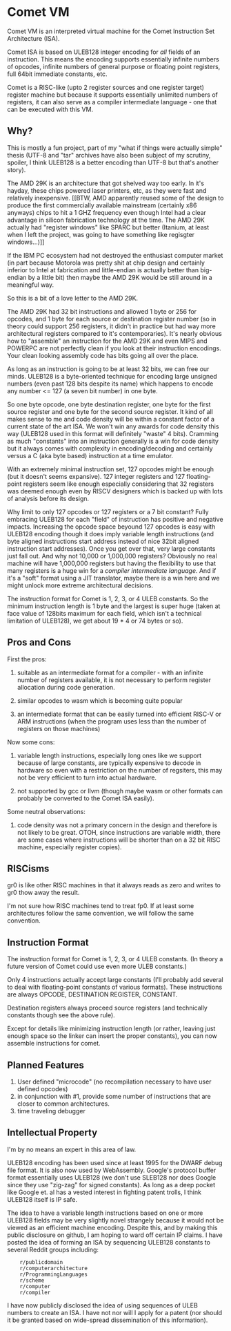 # Comet VM

Comet VM is an interpreted virtual machine for the Comet Instruction
Set Architecture (ISA).

Comet ISA is based on ULEB128 integer encoding for *all* fields of an
instruction. This means the encoding supports essentially infinite
numbers of opcodes, infinite numbers of general purpose or floating
point registers, full 64bit immediate constants, etc.

Comet is a RISC-like (upto 2 register sources and one register target)
register machine but because it supports essentially unlimited numbers
of registers, it can also serve as a compiler intermediate language -
one that can be executed with this VM.

## Why?

This is mostly a fun project, part of my "what if things were actually
simple" thesis (UTF-8 and "tar" archives have also been subject of my
scrutiny, spoiler, I think ULEB128 is a better encoding than UTF-8 but
that's another story).

The AMD 29K is an architecture that got shelved way too early. In
it's hayday, these chips powered laser printers, etc, as they were
fast and relatively inexpensive. [[BTW, AMD apparently reused some of
the design to produce the first commercially available mainstream
(certainly x86 anyways) chips to hit a 1 GHZ frequency even though
Intel had a clear advantage in silicon fabrication technology at the
time. The AMD 29K actually had "register windows" like SPARC but
better (Itanium, at least when I left the project, was going to have
something like regisgter windows...)]]

If the IBM PC ecosystem had not destroyed the enthusiast computer
market (in part because Motorola was pretty shit at chip design and
certainly inferior to Intel at fabrication and little-endian is
actually better than big-endian by a little bit) then maybe the AMD
29K would be still around in a meaningful way.

So this is a bit of a love letter to the AMD 29K.

The AMD 29K had 32 bit instructions and allowed 1 byte or 256 for
opcodes, and 1 byte for each source or destination register number (so
in theory could support 256 registers, it didn't in practice but had
way more architectural registers compared to it's
contemporaries). It's nearly obvious how to "assemble" an instruction
for the AMD 29K and even MIPS and POWERPC are not perfectly clean if
you look at their instruction encodings. Your clean looking assembly
code has bits going all over the place.

As long as an instruction is going to be at least 32 bits, we can free
our minds. ULEB128 is a byte-oriented technique for encoding large
unsigned numbers (even past 128 bits despite its name) which happens
to encode any number <= 127 (a seven bit number) in one byte.

So one byte opcode, one byte destination register, one byte for the
first source register and one byte for the second source register. It
kind of all makes sense to me and code density will be within a
constant factor of a current state of the art ISA. We won't win any
awards for code density this way (ULEB128 used in this format will
definitely "waste" 4 bits). Cramming as much "constants" into an
instruction generally is a win for code density but it always comes
with complexity in encoding/decoding and certainly versus a C (aka
byte based) instruction at a time emulator.

With an extremely minimal instruction set, 127 opcodes might be enough
(but it doesn't seems expansive). 127 integer registers and 127
floating-point registers seem like enough especially considering that
32 registers was deemed enough even by RISCV designers which is backed
up with lots of analysis before its design.

Why limit to only 127 opcodes or 127 registers or a 7 bit constant?
Fully embracing ULEB128 for each "field" of instruction has positive
and negative impacts. Increasing the opcode space beyound 127 opcodes
is easy with ULEB128 encoding though it does imply variable length
instructions (and byte aligned instructions start address instead of
nice 32bit aligned instruction start addresses). Once you get over
that, very large constants just fall out. And why not 10,000 or
1,000,000 registers?  Obviously no real machine will have 1,000,000
registers but having the flexibility to use that many registers is a
huge win for a *compiler intermediate language*. And if it's a "soft"
format using a JIT translator, maybe there is a win here and we might
unlock more extreme architectural decisions.

The instruction format for Comet is 1, 2, 3, or 4 ULEB constants. So
the minimum instruction length is 1 byte and the largest is super huge
(taken at face value of 128bits maximum for each field, which isn't a
technical limitation of ULEB128), we get about 19 * 4 or 74 bytes or
so).

## Pros and Cons

First the pros:

1) suitable as an intermediate format for a compiler - with an
infinite number of registers available, it is not necessary to perform
register allocation during code generation.

2) similar opcodes to wasm which is becoming quite popular

3) an intermediate format that can be easily turned into efficient
RISC-V or ARM instructions (when the program uses less than the number
of registers on those machines)

Now some cons:

1) variable length instructions, especially long ones like we support
because of large constants, are typically expensive to decode in
hardware so even with a restriction on the number of regsiters, this
may not be very efficient to turn into actual hardware.

2) not supported by gcc or llvm (though maybe wasm or other formats
can probably be converted to the Comet ISA easily).

Some neutral observations:

1) code density was not a primary concern in the design and therefore
is not likely to be great. OTOH, since instructions are variable
width, there are some cases where instructions will be shorter than on
a 32 bit RISC machine, especially register copies).

## RISCisms

gr0 is like other RISC machines in that it always reads as zero and
writes to gr0 thow away the result.

I'm not sure how RISC machines tend to treat fp0. If at least some
architectures follow the same convention, we will follow the same
convention.

## Instruction Format

The instruction format for Comet is 1, 2, 3, or 4 ULEB constants. (In
theory a future version of Comet could use even more ULEB constants.)

Only 4 instructions actually accept large constants (I'll probably add
several to deal with floating-point constants of various
formats). These instructions are always OPCODE, DESTINATION REGISTER,
CONSTANT.

Destination registers always proceed source registers (and technically
constants though see the above rule).

Except for details like minimizing instruction length (or rather,
leaving just enough space so the linker can insert the proper
constants), you can now assemble instructions for comet.

## Planned Features

1) User defined "microcode" (no recompilation necessary to have user
   defined opcodes)
2) in conjunction with #1, provide some number of instructions that
   are closer to common architectures.
3) time traveling debugger

## Intellectual Property

I'm by no means an expert in this area of law.

ULEB128 encoding has been used since at least 1995 for the DWARF debug
file format. It is also now used by WebAssembly. Google's protocol
buffer format essentially uses ULEB128 (we don't use SLEB128 nor does
Google since they use "zig-zag" for signed constants). As long as a
deep pocket like Google et. al has a vested interest in fighting
patent trolls, I think ULEB128 itself is IP safe.

The idea to have a variable length instructions based on one or more
ULEB128 fields may be very slightly novel strangely because it would
not be viewed as an efficient machine encoding. Despite this, and by
making this public disclosure on github, I am hoping to ward off
certain IP claims. I have posted the idea of forming an ISA by
sequencing ULEB128 constants to several Reddit groups including:

```
    r/publicdomain
    r/computerarchitecture
    r/ProgrammingLanguages
    r/scheme
    r/computer
    r/compiler
```

I have now publicly disclosed the idea of using sequences of ULEB
numbers to create an ISA. I have not nor will I apply for a patent
(nor should it be granted based on wide-spread dissemination of this
information).
